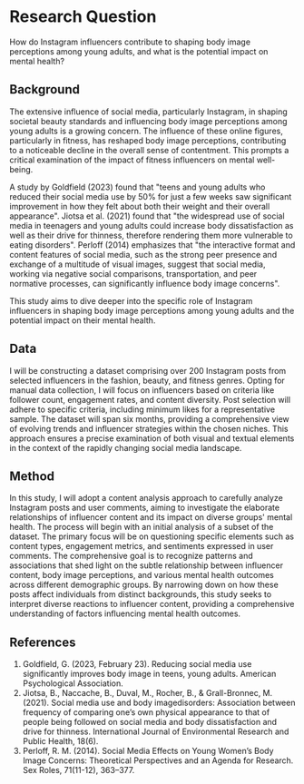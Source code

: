 # Research Question

How do Instagram influencers contribute to shaping body image perceptions among young adults, and what is the potential impact on mental health?

## Background

The extensive influence of social media, particularly Instagram, in shaping societal beauty standards and influencing body image perceptions among young adults is a growing concern. The influence of these online figures, particularly in fitness, has reshaped body image perceptions, contributing to a noticeable decline in the overall sense of contentment. This prompts a critical examination of the impact of fitness influencers on mental well-being. 

A study by Goldfield (2023) found that "teens and young adults who reduced their social media use by 50% for just a few weeks saw significant improvement in how they felt about both their weight and their overall appearance". Jiotsa et al. (2021) found that "the widespread use of social media in teenagers and young adults could increase body dissatisfaction as well as their drive for thinness, therefore rendering them more vulnerable to eating disorders". Perloff (2014) emphasizes that "the interactive format and content features of social media, such as the strong peer presence and exchange of a multitude of visual images, suggest that social media, working via negative social comparisons, transportation, and peer normative processes, can significantly influence body image concerns".

This study aims to dive deeper into the specific role of Instagram influencers in shaping body image perceptions among young adults and the potential impact on their mental health.

## Data

I will be constructing a dataset comprising over 200 Instagram posts from selected influencers in the fashion, beauty, and fitness genres. Opting for manual data collection, I will focus on influencers based on criteria like follower count, engagement rates, and content diversity. Post selection will adhere to specific criteria, including minimum likes for a representative sample. The dataset will span six months, providing a comprehensive view of evolving trends and influencer strategies within the chosen niches. This approach ensures a precise examination of both visual and textual elements in the context of the rapidly changing social media landscape.

## Method

In this study, I will adopt a content analysis approach to carefully analyze Instagram posts and user comments, aiming to investigate the elaborate relationships of influencer content and its impact on diverse groups' mental health. The process will begin with an initial analysis of a subset of the dataset. The primary focus will be on questioning specific elements such as content types, engagement metrics, and sentiments expressed in user comments. The comprehensive goal is to recognize patterns and associations that shed light on the subtle relationship between influencer content, body image perceptions, and various mental health outcomes across different demographic groups. By narrowing down on how these posts affect individuals from distinct backgrounds, this study seeks to interpret diverse reactions to influencer content, providing a comprehensive understanding of factors influencing mental health outcomes.

## References

1. Goldfield, G. (2023, February 23). Reducing social media use significantly improves body image in teens, young adults. American Psychological Association. 
2. Jiotsa, B., Naccache, B., Duval, M., Rocher, B., & Grall-Bronnec, M. (2021). Social media use and body imagedisorders: Association between frequency of comparing one’s own physical appearance to that of people being followed on social media and body dissatisfaction and drive for thinness. International Journal of Environmental Research and Public Health, 18(6).
3. Perloff, R. M. (2014). Social Media Effects on Young Women’s Body Image Concerns: Theoretical Perspectives and
an Agenda for Research. Sex Roles, 71(11-12), 363–377.
